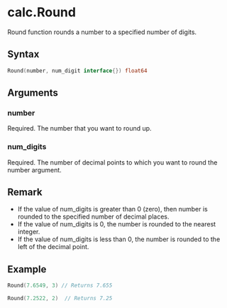 # calc.Round

Round function rounds a number to a specified number of digits.

## Syntax

```go
Round(number, num_digit interface{}) float64
```

## Arguments

### number

Required. The number that you want to round up.

### num_digits

Required. The number of decimal points to which you want to round the number argument.

## Remark

+ If the value of num_digits is greater than 0 (zero), then number is rounded to the specified number of decimal places.
+ If the value of num_digits is 0, the number is rounded to the nearest integer.
+ If the value of num_digits is less than 0, the number is rounded to the left of the decimal point.

## Example

```Go
Round(7.6549, 3) // Returns 7.655

Round(7.2522, 2)  // Returns 7.25
```
